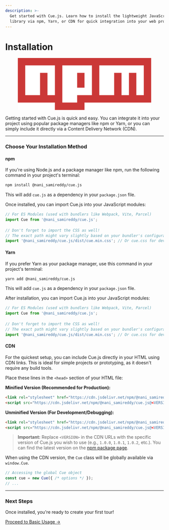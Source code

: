 ```yaml
---
description: >-
  Get started with Cue.js. Learn how to install the lightweight JavaScript tour
  library via npm, Yarn, or CDN for quick integration into your web project
---
```


# Installation

<figure><img src="../.gitbook/assets/image.png" alt=""><figcaption></figcaption></figure>

Getting started with Cue.js is quick and easy. You can integrate it into your project using popular package managers like npm or Yarn, or you can simply include it directly via a Content Delivery Network (CDN).

***

### Choose Your Installation Method

#### npm

If you're using Node.js and a package manager like npm, run the following command in your project's terminal:

```bash
npm install @nani_samireddy/cue.js
```

This will add `cue.js` as a dependency in your `package.json` file.

Once installed, you can import Cue.js into your JavaScript modules:

```javascript
// For ES Modules (used with bundlers like Webpack, Vite, Parcel)
import Cue from '@nani_samireddy/cue.js';

// Don't forget to import the CSS as well!
// The exact path might vary slightly based on your bundler's configuration.
import '@nani_samireddy/cue.js/dist/cue.min.css'; // Or cue.css for development
```

#### Yarn

If you prefer Yarn as your package manager, use this command in your project's terminal:

```bash
yarn add @nani_samireddy/cue.js
```

This will add `cue.js` as a dependency in your `package.json` file.

After installation, you can import Cue.js into your JavaScript modules:

```javascript
// For ES Modules (used with bundlers like Webpack, Vite, Parcel)
import Cue from '@nani_samireddy/cue.js';

// Don't forget to import the CSS as well!
// The exact path might vary slightly based on your bundler's configuration.
import '@nani_samireddy/cue.js/dist/cue.min.css'; // Or cue.css for development
```

#### CDN

For the quickest setup, you can include Cue.js directly in your HTML using CDN links. This is ideal for simple projects or prototyping, as it doesn't require any build tools.

Place these lines in the `<head>` section of your HTML file:

**Minified Version (Recommended for Production):**

```html
<link rel="stylesheet" href="https://cdn.jsdelivr.net/npm/@nani_samireddy/cue.js@<VERSION>/dist/cue.min.css">
<script src="https://cdn.jsdelivr.net/npm/@nani_samireddy/cue.js@<VERSION>/dist/cue.min.js"></script>
```

**Unminified Version (For Development/Debugging):**

```html
<link rel="stylesheet" href="https://cdn.jsdelivr.net/npm/@nani_samireddy/cue.js@<VERSION>/dist/cue.css">
<script src="https://cdn.jsdelivr.net/npm/@nani_samireddy/cue.js@<VERSION>/dist/cue.umd.js"></script>
```

> **Important:** Replace `<VERSION>` in the CDN URLs with the specific version of Cue.js you wish to use (e.g., `1.0.0`, `1.0.1`, `1.0.2`, etc.). You can find the latest version on the [npm package page](https://www.google.com/search?q=https://www.npmjs.com/package/%40nani_samireddy/cue.js).

When using the CDN version, the `Cue` class will be globally available via `window.Cue`.

```javascript
// Accessing the global Cue object
const cue = new Cue({ /* options */ });
// ...
```

***

### Next Steps

Once installed, you're ready to create your first tour!

[Proceed to Basic Usage →](https://www.google.com/search?q=basic-usage.md)
